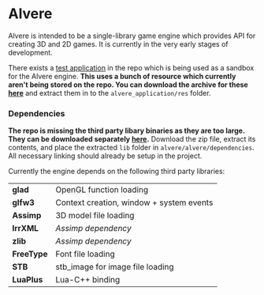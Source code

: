 # Alvere

Alvere is intended to be a single-library game engine which provides API for creating 3D and 2D games. It is currently in the very early stages of development.

There exists a [test application](https://github.com/george-mcdonagh/alvere_engine/tree/master/alvere/alvere_application) in the repo which is being used as a sandbox for the Alvere engine. **This uses a bunch of resource which currently aren't being stored on the repo. You can download the archive for these [here](https://drive.google.com/file/d/11Dz9fz7qMgKwgXxKrLdUUyGEYkzEYfOR/view)** and extract them in to the `alvere_application/res` folder.

### Dependencies

**The repo is missing the third party libary binaries as they are too large. They can be downloaded separately [here](https://drive.google.com/uc?id=1jVAdz4ckPYVXvqeiaK1tjmpgNbDu-rFz&export=download).** Download the zip file, extract its contents, and place the extracted `lib` folder in `alvere/alvere/dependencies`. All necessary linking should already be setup in the project.

Currently the engine depends on the following third party libraries:

|     |     |
| --- | --- |
| **glad** | OpenGL function loading |
| **glfw3** | Context creation, window + system events |
| **Assimp** | 3D model file loading |
| **IrrXML** | *Assimp dependency* |
| **zlib** | *Assimp dependency* |
| **FreeType** | Font file loading |
| **STB** | stb_image for image file loading |
| **LuaPlus** | Lua-C++ binding |
